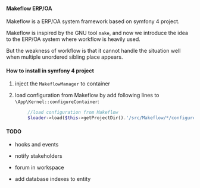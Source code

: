
#### Makeflow ERP/OA


Makeflow is a ERP/OA system framework based on symfony 4 project.

Makeflow is inspired by the GNU tool `make`, and now we introduce the idea to the ERP/OA system where workflow is heavily used.

But the weakness of workflow is that it cannot handle the situation well when multiple unordered sibling place appears.



#### How to install in symfony 4 project


1. inject the `MakeflowManager` to container

2. load configuration from Makeflow by add following lines to `\App\Kernel::configureContainer`:

```php
        //load configuration from Makeflow
        $loader->load($this->getProjectDir().'/src/Makeflow/*/configure.yaml', 'glob');
```



#### TODO

- hooks and events

- notify stakeholders

- forum in workspace

- add database indexes to entity




